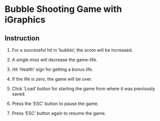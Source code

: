 # Bubble Shooting Game with iGraphics

## Instruction

1. For a successful hit in ‘bubble’, the score will be increased. 

2. A single miss will decrease the game-life. 

3. Hit ‘Health’ sign for getting a bonus life. 

4. If the life is zero, the game will be over. 

5. Click ‘Load’ button for starting the game from where it was previously saved. 

6. Press the ‘ESC’ button to pause the game. 

7. Press ‘ESC’ button again to resume the game.

